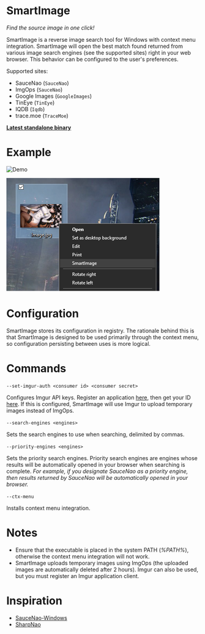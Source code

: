 # SmartImage

*Find the source image in one click!*

SmartImage is a reverse image search tool for Windows with context menu integration. SmartImage will open the best match found returned from various image search engines (see the supported sites) right in your web browser. This behavior can be configured to the user's preferences.

Supported sites:

- SauceNao (`SauceNao`)
- ImgOps (`SauceNao`)
- Google Images (`GoogleImages`)
- TinEye (`TinEye`)
- IQDB (`Iqdb`)
- trace.moe (`TraceMoe`)

**[Latest standalone binary](https://github.com/Decimation/SmartImage/blob/master/SmartImage/bin/Release/netcoreapp3.0/win10-x64/publish/SmartImage.exe)**

# Example

![Demo](https://github.com/Decimation/SmartImage/raw/master/Demo.gif)

![Context menu image](https://github.com/Decimation/SmartImage/blob/master/Context%20menu%20integration.png)

# Configuration

SmartImage stores its configuration in registry. The rationale behind this is that SmartImage is designed to be used primarily through the context menu, so configuration persisting between uses is more logical.

# Commands

`--set-imgur-auth <consumer id> <consumer secret>`

Configures Imgur API keys. Register an application [here](https://api.imgur.com/oauth2/addclient), then get your ID [here](https://imgur.com/account/settings/apps). If this is configured, SmartImage will use Imgur to upload temporary images instead of ImgOps.

`--search-engines <engines>`

Sets the search engines to use when searching, delimited by commas.

`--priority-engines <engines>`

Sets the priority search engines. Priority search engines are engines whose results will be automatically opened in your browser when searching is complete. *For example, if you designate SauceNao as a priority engine, then results returned by
SauceNao will be automatically opened in your browser.*

`--ctx-menu`

Installs context menu integration.

# Notes

- Ensure that the executable is placed in the system PATH (*%PATH%*), otherwise the context menu integration will not work.
- SmartImage uploads temporary images using ImgOps (the uploaded images are automatically deleted after 2 hours). Imgur can also be used, but you must register an Imgur application client.

# Inspiration

- [SauceNao-Windows](https://github.com/RoxasShadow/SauceNao-Windows)
- [SharpNao](https://github.com/Lazrius/SharpNao)
